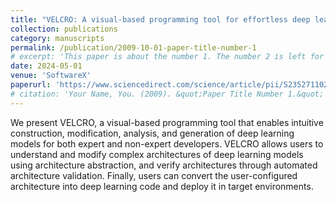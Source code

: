 ```yaml
---
title: "VELCRO: A visual-based programming tool for effortless deep learning model construction"
collection: publications
category: manuscripts
permalink: /publication/2009-10-01-paper-title-number-1
# excerpt: 'This paper is about the number 1. The number 2 is left for future work.'
date: 2024-05-01
venue: 'SoftwareX'
paperurl: 'https://www.sciencedirect.com/science/article/pii/S235271102400027X'
# citation: 'Your Name, You. (2009). &quot;Paper Title Number 1.&quot; <i>Journal 1</i>. 1(1).'
---
```


We present VELCRO, a visual-based programming tool that enables intuitive construction, modification, analysis, and generation of deep learning models for both expert and non-expert developers. VELCRO allows users to understand and modify complex architectures of deep learning models using architecture abstraction, and verify architectures through automated architecture validation. Finally, users can convert the user-configured architecture into deep learning code and deploy it in target environments.